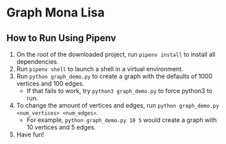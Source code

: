 # Graph Mona Lisa

## How to Run Using Pipenv
1. On the root of the downloaded project, run `pipenv install` to install all dependencies.
2. Run `pipenv shell` to launch a shell in a virtual environment.
3. Run `python graph_demo.py` to create a graph with the defaults of 1000 vertices and 100 edges.
    * If that fails to work, try `python3 graph_demo.py` to force python3 to run.
4. To change the amount of vertices and edges, run `python graph_demo.py <num_vertices> <num_edges>`.
    * For example, `python graph_demo.py 10 5` would create a graph with 10 vertices and 5 edges.
5. Have fun!
